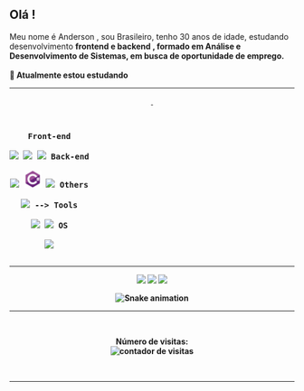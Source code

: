 ## Olá !

<p align="left">Meu nome é Anderson , sou Brasileiro, tenho 30 anos de idade, estudando desenvolvimento <strong>frontend e backend , formado em Análise e Desenvolvimento de Sistemas, em busca de oportunidade de emprego. <br> <br>
🔭 Atualmente estou estudando

</p>

<hr>

<p align="center">
  <p align="center">
    <a href="https://lumaypublicidade.com/#contato">
      <img height="175vw" alt="" src="https://github-readme-stats.vercel.app/api?username=ornelas91&show_icons=true&theme=ocean_dark&include_all_commits=true&count_private=true"/>
      <img height="175vw" alt="" src="https://github-readme-stats.vercel.app/api/top-langs/?username=ornelas91&layout=compact&langs_count=7&bg_color=5,511,115&text_color=CCF&title_color=FCF" />
    </a>
  </p>
  
</p>

<br>

<p style="display: inline-block;" align="center">
  <kbd>
    <kbd>Front-end</kbd>
    <br>
    <br>
    <img width="30px" src="https://cdn.jsdelivr.net/gh/devicons/devicon/icons/html5/html5-original.svg" /> 
    <img width="30px" src="https://cdn.jsdelivr.net/gh/devicons/devicon/icons/css3/css3-plain.svg" /> 
   <!--    <img width="30px" src="https://cdn.jsdelivr.net/gh/devicons/devicon/icons/sass/sass-original.svg" /> -->
    <img width="30px" src="https://cdn.jsdelivr.net/gh/devicons/devicon/icons/javascript/javascript-original.svg" />
  <!--     <img width="30px" src="https://cdn.jsdelivr.net/gh/devicons/devicon/icons/jquery/jquery-original.svg" /> -->
  </kbd>
  <kbd>
    <kbd>Back-end</kbd>
    <br>
    <br>
    <img width="30px" src="https://cdn.jsdelivr.net/gh/devicons/devicon/icons/php/php-original.svg" />
    <img width="30px" src="https://raw.githubusercontent.com/devicons/devicon/master/icons/csharp/csharp-original.svg">
    <img width="30px" src="https://cdn.jsdelivr.net/gh/devicons/devicon/icons/python/python-original.svg" />
  <!--    <img width="30px" src="https://cdn.jsdelivr.net/gh/devicons/devicon/icons/composer/composer-original.svg" />
    <img width="30px" src="https://cdn.jsdelivr.net/gh/devicons/devicon/icons/typescript/typescript-original.svg" />
    <img width="30px" src="https://cdn.jsdelivr.net/gh/devicons/devicon/icons/nodejs/nodejs-original.svg" />
    <img width="30px" src="https://cdn.jsdelivr.net/gh/devicons/devicon/icons/mysql/mysql-plain.svg" />
    <img width="30px" src="./laravel-2.svg" />
    <img width="30px" src="https://cdn.jsdelivr.net/gh/devicons/devicon/icons/ruby/ruby-original.svg" />
    <img width="30px" src="https://cdn.jsdelivr.net/gh/devicons/devicon/icons/rails/rails-original-wordmark.svg" /> -->
  </kbd>
  <kbd>
  <kbd>Others</kbd>
    <br>
    <br> 
    <img width="30px" src="https://cdn-icons-png.flaticon.com/512/25/25231.png" />
  </kbd>
  <kbd>-->
    <kbd>Tools</kbd>
    <br>
    <br>
    <img width="30px" src="https://cdn.jsdelivr.net/gh/devicons/devicon/icons/vscode/vscode-original.svg" />
    <img width="30px" src="https://upload.wikimedia.org/wikipedia/commons/thumb/3/3f/Git_icon.svg/1200px-Git_icon.svg.png" />
  </kbd>
  <kbd>
    <kbd>OS</kbd>
    <br>
    <br>
    <img width="30px" src="https://www.svgrepo.com/show/303223/microsoft-windows-22-logo.svg" />
  </kbd>
</p>
<hr>

<!--
<div style="display: inline_block"><br>
  <img align="center" alt="ornelas91-Js" height="30" width="40" src="https://raw.githubusercontent.com/devicons/devicon/master/icons/javascript/javascript-plain.svg">
  <img align="center" alt="ornelas91-Ts" height="30" width="40" src="https://raw.githubusercontent.com/devicons/devicon/master/icons/typescript/typescript-plain.svg">
  <img align="center" alt="ornelas91-React" height="30" width="40" src="https://raw.githubusercontent.com/devicons/devicon/master/icons/react/react-original.svg">
  <img align="center" alt="ornelas91-HTML" height="30" width="40" src="https://raw.githubusercontent.com/devicons/devicon/master/icons/html5/html5-original.svg">
  <img align="center" alt="ornelas91-CSS" height="30" width="40" src="https://raw.githubusercontent.com/devicons/devicon/master/icons/css3/css3-original.svg">
  <img align="center" alt="ornelas91-Python" height="30" width="40" src="https://raw.githubusercontent.com/devicons/devicon/master/icons/python/python-original.svg">
  <img align="center" alt="ornelas91-Csharp" height="30" width="40" src="https://raw.githubusercontent.com/devicons/devicon/master/icons/csharp/csharp-original.svg">
</div>
 -->
 
<div align="center"> 
  <a href="https://www.instagram.com/ornelasalmeida" target="_blank"><img src="https://img.shields.io/badge/-Instagram-%23E4405F?style=for-the-badge&logo=instagram&logoColor=white" target="_blank"></a>
  <a href = "mailto:ornelas.91@gmail.com"><img src="https://img.shields.io/badge/-Gmail-%23333?style=for-the-badge&logo=gmail&logoColor=white" target="_blank"></a>
  <a href="https://www.linkedin.com/in/anderson-ornelas-a2421a169/" target="_blank"><img src="https://img.shields.io/badge/-LinkedIn-%230077B5?style=for-the-badge&logo=linkedin&logoColor=white" target="_blank"></a> 
 
  ![Snake animation](https://github.com/ornelas91/ornelas91/blob/output/github-contribution-grid-snake.svg)
 
</div>

<hr>
 
<footer align="center">
 <br> 
  <p align="center">
    Número de visitas: <br> <img src="https://profile-counter.glitch.me/ornelas91/count.svg" alt="contador de visitas">
  </p>
  <br>

</footer>

<hr>
